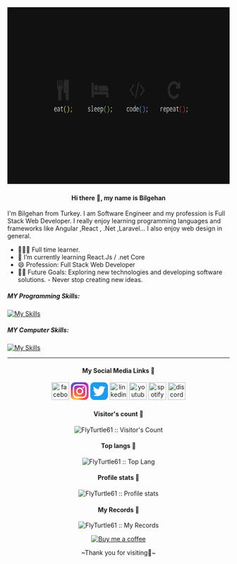 <img src="images/wallpaper.jpg" width="100%" height="400px">
<h4 align="center">Hi there 👋, my name is Bilgehan</h4>
<p align="left">
I'm Bilgehan from Turkey. I am Software Engineer and my profession is Full Stack Web Developer. I really enjoy learning programming languages and frameworks like Angular ,React , .Net ,Laravel... I also enjoy web design in general. 
</p>

- 👩🏻‍💻 Full time learner.
- 🌱 I’m currently learning React.Js / .net Core
- 😄 Profession: Full Stack Web Developer 
- 💪🏼 Future Goals: Exploring new technologies and developing software solutions. - Never stop creating new ideas.

##### MY Programming Skills: 
[![My Skills](https://skillicons.dev/icons?i=html,css,js,bootstrap,angular,c,cs,dotnet,php,laravel,react,mysql,git)](https://skillicons.dev)

##### MY Computer Skills: 
[![My Skills](https://skillicons.dev/icons?i=ae,codepen,docker,github,ai,netlify,ps,powershell,stackoverflow,vscode,visualstudio)](https://skillicons.dev)

<hr>

<h4 align="center">My Social Media Links 🔗</h4>
<p align="center">
<a href="https://www.facebook.com/bilgehan.bezir.5" target="_blank"> <img src="https://upload.wikimedia.org/wikipedia/commons/thumb/b/b8/2021_Facebook_icon.svg/2048px-2021_Facebook_icon.svg.png" width="40" height="40" title="facebook"></a>
<a href="https://www.instagram.com/bezirrrr" target="_blank"> <img src="https://raw.githubusercontent.com/tandpfun/skill-icons/59059d9d1a2c092696dc66e00931cc1181a4ce1f/icons/Instagram.svg" width="40" height="40" title="instagram"></a>
<a href="https://twitter.com/GARGARAMEL01" target="_blank"> <img src="https://raw.githubusercontent.com/tandpfun/skill-icons/59059d9d1a2c092696dc66e00931cc1181a4ce1f/icons/Twitter.svg" width="40" height="40" title="twitter"></a>
<a href="https://www.linkedin.com/in/bilgehan-bezir/" target="_blank"> <img src="https://cdn1.iconfinder.com/data/icons/logotypes/32/circle-linkedin-512.png" width="40" height="40" title="linkedin"></a>
<a href="https://www.youtube.com/channel/UCmd16bN_WWv5K-KAsc0dukQ" target="_blank"> <img src="https://cdn-icons-png.flaticon.com/512/3670/3670147.png" width="40" height="40" title="youtube"></a>
<a href="https://open.spotify.com/user/01wlg4rrw64rl1sw8ydyyaz2v" target="_blank"> <img src="https://upload.wikimedia.org/wikipedia/commons/thumb/8/84/Spotify_icon.svg/1982px-Spotify_icon.svg.png" width="40" height="40" title="spotify"></a>
<a href="https://discord.gg/zXFJfARAHH" target="_blank"> <img src="https://assets-global.website-files.com/6257adef93867e50d84d30e2/636e0a6a49cf127bf92de1e2_icon_clyde_blurple_RGB.png" width="40" height="40" title="discord"></a>
</p>

<h4 align="center">Visitor's count 👀</h4>
<p align="center"> <img src="https://profile-counter.glitch.me/{FlyTurtle61}/count.svg" alt="FlyTurtle61 :: Visitor's Count" /> <p>

<h4 align="center">Top langs 🔮</h4>
<p align="center"> <img src="https://github-readme-stats.vercel.app/api/top-langs/?username=FlyTurtle61&&layout=compact&langs_count=8" alt="FlyTurtle61 :: Top Lang"></p>

<h4 align="center">Profile stats 🎸</h4>
<p align="center"> <img src="https://github-readme-stats.vercel.app/api?username=FlyTurtle61&theme=graywhite&show_icons=true" alt="FlyTurtle61 :: Profile stats"></p>

<h4 align="center">My Records 🌟</h4>
<p align="center"> <img src="https://github-readme-streak-stats.herokuapp.com/?user=FlyTurtle61&" alt="FlyTurtle61 :: My Records"></p>

<p align="center">
<a href="https://www.buymeacoffee.com/FlyTurtle61" target="_blank">
      <img width="18%" alt="Buy me a coffee" src="https://raw.githubusercontent.com/onimur/.github/master/.resources/support-buy-coffee.png"/>
  </a>
</p>
<p align="center"> ~Thank you for visiting🙏~ </p>
